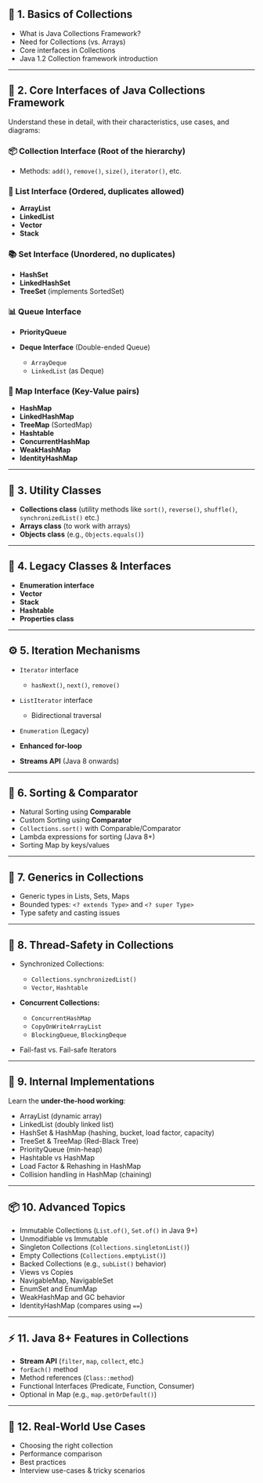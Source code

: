 ## 🔰 **1. Basics of Collections**

* What is Java Collections Framework?
* Need for Collections (vs. Arrays)
* Core interfaces in Collections
* Java 1.2 Collection framework introduction

---

## 🧩 **2. Core Interfaces of Java Collections Framework**

Understand these in detail, with their characteristics, use cases, and diagrams:

### 📦 Collection Interface (Root of the hierarchy)

* Methods: `add()`, `remove()`, `size()`, `iterator()`, etc.

### 📑 List Interface (Ordered, duplicates allowed)

* **ArrayList**
* **LinkedList**
* **Vector**
* **Stack**

### 📚 Set Interface (Unordered, no duplicates)

* **HashSet**
* **LinkedHashSet**
* **TreeSet** (implements SortedSet)

### 📊 Queue Interface

* **PriorityQueue**
* **Deque Interface** (Double-ended Queue)

  * `ArrayDeque`
  * `LinkedList` (as Deque)

### 📘 Map Interface (Key-Value pairs)

* **HashMap**
* **LinkedHashMap**
* **TreeMap** (SortedMap)
* **Hashtable**
* **ConcurrentHashMap**
* **WeakHashMap**
* **IdentityHashMap**

---

## 🔄 **3. Utility Classes**

* **Collections class** (utility methods like `sort()`, `reverse()`, `shuffle()`, `synchronizedList()` etc.)
* **Arrays class** (to work with arrays)
* **Objects class** (e.g., `Objects.equals()`)

---

## 🧵 **4. Legacy Classes & Interfaces**

* **Enumeration interface**
* **Vector**
* **Stack**
* **Hashtable**
* **Properties class**

---

## ⚙️ **5. Iteration Mechanisms**

* `Iterator` interface

  * `hasNext()`, `next()`, `remove()`
* `ListIterator` interface

  * Bidirectional traversal
* `Enumeration` (Legacy)
* **Enhanced for-loop**
* **Streams API** (Java 8 onwards)

---

## 🚧 **6. Sorting & Comparator**

* Natural Sorting using **Comparable**
* Custom Sorting using **Comparator**
* `Collections.sort()` with Comparable/Comparator
* Lambda expressions for sorting (Java 8+)
* Sorting Map by keys/values

---

## 🧪 **7. Generics in Collections**

* Generic types in Lists, Sets, Maps
* Bounded types: `<? extends Type>` and `<? super Type>`
* Type safety and casting issues

---

## 🧵 **8. Thread-Safety in Collections**

* Synchronized Collections:

  * `Collections.synchronizedList()`
  * `Vector`, `Hashtable`
* **Concurrent Collections:**

  * `ConcurrentHashMap`
  * `CopyOnWriteArrayList`
  * `BlockingQueue`, `BlockingDeque`
* Fail-fast vs. Fail-safe Iterators

---

## 🧠 **9. Internal Implementations**

Learn the **under-the-hood working**:

* ArrayList (dynamic array)
* LinkedList (doubly linked list)
* HashSet & HashMap (hashing, bucket, load factor, capacity)
* TreeSet & TreeMap (Red-Black Tree)
* PriorityQueue (min-heap)
* Hashtable vs HashMap
* Load Factor & Rehashing in HashMap
* Collision handling in HashMap (chaining)

---

## 📦 **10. Advanced Topics**

* Immutable Collections (`List.of()`, `Set.of()` in Java 9+)
* Unmodifiable vs Immutable
* Singleton Collections (`Collections.singletonList()`)
* Empty Collections (`Collections.emptyList()`)
* Backed Collections (e.g., `subList()` behavior)
* Views vs Copies
* NavigableMap, NavigableSet
* EnumSet and EnumMap
* WeakHashMap and GC behavior
* IdentityHashMap (compares using `==`)

---

## ⚡ **11. Java 8+ Features in Collections**

* **Stream API** (`filter`, `map`, `collect`, etc.)
* `forEach()` method
* Method references (`Class::method`)
* Functional Interfaces (Predicate, Function, Consumer)
* Optional in Map (e.g., `map.getOrDefault()`)

---

## 🧪 **12. Real-World Use Cases**

* Choosing the right collection
* Performance comparison
* Best practices
* Interview use-cases & tricky scenarios
